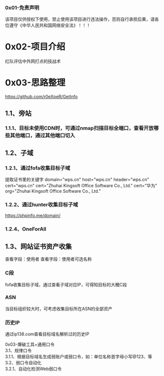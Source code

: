 ### 0x01-免责声明
该项目仅供授权下使用，禁止使用该项目进行违法操作，否则自行承担后果，请各位遵守《中华人民共和国网络安全法》！！！

# 0x02-项目介绍
红队评估中外网打点的技战术

# 0x03-思路整理
https://github.com/r0eXpeR/GetInfo

## 1.1、旁站
### 1.1.1、目标未使用CDN时，可通过nmap扫描目标全端口，查看开放哪些其他端口，通过其他端口切入
## 1.2、子域
### 1.2.1、通过fofa收集目标子域
提取证书里的关键字
domain="wps.cn"
host="wps.cn"
header="wps.cn"
cert="wps.cn"
cert="Zhuhai Kingsoft Office Software Co., Ltd."
cert="华为"
org="Zhuhai Kingsoft Office Software Co., Ltd."
### 1.2.2、通过hunter收集目标子域
https://phpinfo.me/domain/
### 1.2.4、OneForAll
## 1.3、网站证书资产收集
查看字段：使用者
查看字段：使用者可选名称
### C段
fofa收集目标子域，通过查看子域对应IP，可得知目标的大概C段
### ASN
当目标组织较大时，可考虑收集目标所在ASN的全部资产
### 历史IP
通过ip138.com查看目标域名解析过的历史IP


0x03-爆破工具+通用口令  
3.1、规律口令  
3.1.1、根据目标域名生成弱账户或弱口令，如：单位名称首字母小写@123、等  
3.2、弱口令自动化  
3.2.1、自动化检测Web弱口令  
